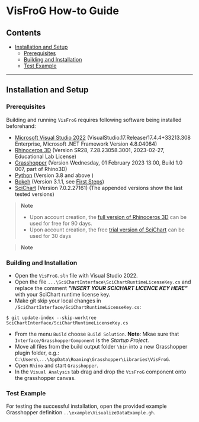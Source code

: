 
# VisFroG How-to Guide

<!-- TOC -->

## Contents

- [Installation and Setup](#installation-and-setup)
    - [Prerequisites](#prerequisites)
    - [Building and Installation](#building-and-installation)
    - [Test Example](#test-example)

<!-- /TOC -->
-----


<!-- ###################################################################### -->
## Installation and Setup


<!-- ###################################################################### -->
### Prerequisites

Building and running `VisFroG` requires following software being installed beforehand:
- [Microsoft Visual Studio 2022](https://visualstudio.microsoft.com/vs/) (VisualStudio.17.Release/17.4.4+33213.308 Enterprise, Microsoft .NET Framework Version 4.8.04084)
- [Rhinoceros 3D](https://www.rhino3d.com/) (Version SR28, 7.28.23058.3001, 2023-02-27, Educational Lab License)
- [Grasshopper](https://www.grasshopper3d.com/) (Version Wednesday, 01 February 2023 13:00, Build 1.0 007, part of Rhino3D)
- [Python](https://www.python.org/downloads/) (Version 3.8 and above )
- [Bokeh](https://bokeh.org/) (Version 3.1.1, see [First Steps](https://docs.bokeh.org/en/latest/docs/first_steps.html#first-steps))
- [SciChart](https://www.scichart.com/) (Version 7.0.2.27161)
(The appended versions show the last tested versions)

> **Note**
> - Upon account creation, the [full version of Rhinoceros 3D](https://www.rhino3d.com/download/rhino-for-windows/evaluation) can be used for free for 90 days.
> - Upon account creation, the free [trial version of SciChart](https://www.scichart.com/getting-started/scichart-wpf/) can be used for 30 days

> **Note**
> 

<!-- ###################################################################### -->
### Building and Installation

- Open the `VisFroG.sln` file with Visual Studio 2022.
- Open the file  `...\SciChartInterface\SciChartRuntimeLicenseKey.cs` and replace the comment ***"INSERT YOUR SCICHART LICENCE KEY HERE"*** with your SciChart runtime license key.
- Make git skip your local changes in `/SciChartInterface/SciChartRuntimeLicenseKey.cs`:
```console
$ git update-index --skip-worktree SciChartInterface/SciChartRuntimeLicenseKey.cs
```
- From the menu `Build` choose `Build Solution`. **Note**: Mkae sure that `Interface/GrasshopperComponent` is the *Startup Project*.
- Move all files from the build output folder `\bin` into a new Grasshopper plugin folder, e.g.: `C:\Users\...\AppData\Roaming\Grasshopper\Libraries\VisFroG`.
- Open `Rhino` and start `Grasshopper`.
- In the `Visual Analysis` tab drag and drop the `VisFroG` component onto the grasshopper canvas.


<!-- ###################################################################### -->
### Test Example

For testing the successful installation, open the provided example Grasshopper definition `..\example\VisualizeDataExample.gh`.


<!-- ###################################################################### -->